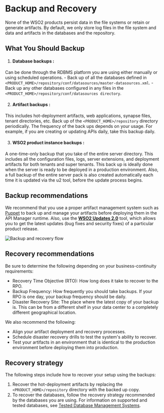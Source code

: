 # Backup and Recovery

None of the WSO2 products persist data in the file systems or retain or generate artifacts. By default, we only store log files in the file system and data and artifacts in the databases and the repository.

## What You Should Backup

1. #### Database backups :
Can be done through the RDBMS platform you are using either manually or using scheduled operations.
    - Back up of all the databases defined in `<PRODUCT_HOME>/repository/conf/datasources/master-datasources.xml`.
    - Back up any other databases configured in any files in the `<PRODUCT_HOME>/repository/conf/datasources directory`.

2. #### Artifact backups :
This includes hot-deployment artifacts, web applications, synapse files, tenant directories, etc. Back up of the `<PRODUCT_HOME>/repository` directory periodically. The frequency of the back ups depends on your usage. For example, if you are creating or updating APIs daily, take this backup daily.

3. #### WSO2 product instance backups :
A one-time-only backup that you take of the entire server directory. This includes all the configuration files, logs, server extensions, and deployment artifacts for both tenants and super tenants. This back up is ideally done when the server is ready to be deployed in a production environment.
Also, a full backup of the entire server pack is also created automatically each time it is updated via the u2 tool, before the update process begins.

## Backup recommendations

We recommend that you use a proper artifact management system such as [Puppet](https://puppet.com/) to back up and manage your artifacts before deploying them in the API Manager runtime. Also, use the [**WSO2 Updates 2.0**](https://updates.docs.wso2.com/en/latest/) tool, which allows you to get the latest updates (bug fixes and security fixes) of a particular product release.

![Backup and recovery flow]({{base_path}}/assets/img/integrate/admin-guide-configuration-mgmt.png)

## Recovery recommendations
Be sure to determine the following depending on your business-continuity requirements:

* Recovery Time Objective (RTO): How long does it take to recover to the RPO.
* Backup Frequency: How frequently you should take backups. If your RPO is one day, your backup frequency should be daily.
* Disaster Recovery Site: The place where the latest copy of your backup is. This can be from a different shelf in your data center to a completely different geographical location.

We also recommend the following:

* Align your artifact deployment and recovery processes.
* Schedule disaster recovery drills to test the system's ability to recover.
* Test your artifacts in an environment that is identical to the production environment before deploying them into production.

## Recovery strategy
The following steps include how to recover your setup using the backups:

1. Recover the hot-deployment artifacts by replacing the `<PRODUCT_HOME>/repository` directory with the backed up copy.
2. To recover the databases, follow the recovery strategy recommended by the databases you are using. For information on supported and tested databases, see [Tested Database Management Systems](https://docs.wso2.com/display/compatibility/Tested+DBMSs).

